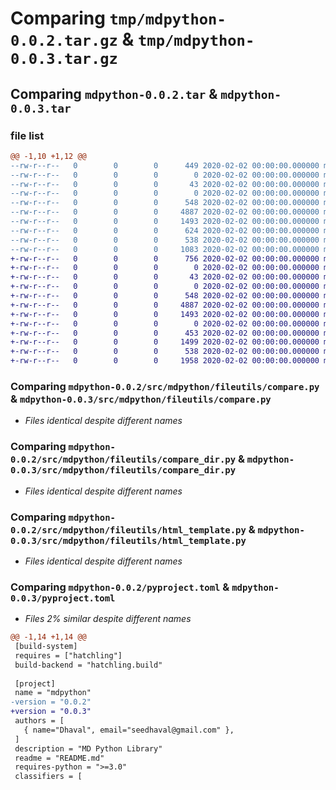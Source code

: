 # Comparing `tmp/mdpython-0.0.2.tar.gz` & `tmp/mdpython-0.0.3.tar.gz`

## Comparing `mdpython-0.0.2.tar` & `mdpython-0.0.3.tar`

### file list

```diff
@@ -1,10 +1,12 @@
--rw-r--r--   0        0        0      449 2020-02-02 00:00:00.000000 mdpython-0.0.2/hello_world.py
--rw-r--r--   0        0        0        0 2020-02-02 00:00:00.000000 mdpython-0.0.2/src/mdpython/__init__.py
--rw-r--r--   0        0        0       43 2020-02-02 00:00:00.000000 mdpython-0.0.2/src/mdpython/example.py
--rw-r--r--   0        0        0        0 2020-02-02 00:00:00.000000 mdpython-0.0.2/src/mdpython/fileutils/__init__.py
--rw-r--r--   0        0        0      548 2020-02-02 00:00:00.000000 mdpython-0.0.2/src/mdpython/fileutils/compare.py
--rw-r--r--   0        0        0     4887 2020-02-02 00:00:00.000000 mdpython-0.0.2/src/mdpython/fileutils/compare_dir.py
--rw-r--r--   0        0        0     1493 2020-02-02 00:00:00.000000 mdpython-0.0.2/src/mdpython/fileutils/html_template.py
--rw-r--r--   0        0        0      624 2020-02-02 00:00:00.000000 mdpython-0.0.2/README.md
--rw-r--r--   0        0        0      538 2020-02-02 00:00:00.000000 mdpython-0.0.2/pyproject.toml
--rw-r--r--   0        0        0     1083 2020-02-02 00:00:00.000000 mdpython-0.0.2/PKG-INFO
+-rw-r--r--   0        0        0      756 2020-02-02 00:00:00.000000 mdpython-0.0.3/hello_world.py
+-rw-r--r--   0        0        0        0 2020-02-02 00:00:00.000000 mdpython-0.0.3/src/mdpython/__init__.py
+-rw-r--r--   0        0        0       43 2020-02-02 00:00:00.000000 mdpython-0.0.3/src/mdpython/example.py
+-rw-r--r--   0        0        0        0 2020-02-02 00:00:00.000000 mdpython-0.0.3/src/mdpython/fileutils/__init__.py
+-rw-r--r--   0        0        0      548 2020-02-02 00:00:00.000000 mdpython-0.0.3/src/mdpython/fileutils/compare.py
+-rw-r--r--   0        0        0     4887 2020-02-02 00:00:00.000000 mdpython-0.0.3/src/mdpython/fileutils/compare_dir.py
+-rw-r--r--   0        0        0     1493 2020-02-02 00:00:00.000000 mdpython-0.0.3/src/mdpython/fileutils/html_template.py
+-rw-r--r--   0        0        0        0 2020-02-02 00:00:00.000000 mdpython-0.0.3/src/mdpython/uiutils/__init__.py
+-rw-r--r--   0        0        0      453 2020-02-02 00:00:00.000000 mdpython-0.0.3/src/mdpython/uiutils/menu_based_app.py
+-rw-r--r--   0        0        0     1499 2020-02-02 00:00:00.000000 mdpython-0.0.3/README.md
+-rw-r--r--   0        0        0      538 2020-02-02 00:00:00.000000 mdpython-0.0.3/pyproject.toml
+-rw-r--r--   0        0        0     1958 2020-02-02 00:00:00.000000 mdpython-0.0.3/PKG-INFO
```

### Comparing `mdpython-0.0.2/src/mdpython/fileutils/compare.py` & `mdpython-0.0.3/src/mdpython/fileutils/compare.py`

 * *Files identical despite different names*

### Comparing `mdpython-0.0.2/src/mdpython/fileutils/compare_dir.py` & `mdpython-0.0.3/src/mdpython/fileutils/compare_dir.py`

 * *Files identical despite different names*

### Comparing `mdpython-0.0.2/src/mdpython/fileutils/html_template.py` & `mdpython-0.0.3/src/mdpython/fileutils/html_template.py`

 * *Files identical despite different names*

### Comparing `mdpython-0.0.2/pyproject.toml` & `mdpython-0.0.3/pyproject.toml`

 * *Files 2% similar despite different names*

```diff
@@ -1,14 +1,14 @@
 [build-system]
 requires = ["hatchling"]
 build-backend = "hatchling.build"
 
 [project]
 name = "mdpython"
-version = "0.0.2"
+version = "0.0.3"
 authors = [
   { name="Dhaval", email="seedhaval@gmail.com" },
 ]
 description = "MD Python Library"
 readme = "README.md"
 requires-python = ">=3.0"
 classifiers = [
```

